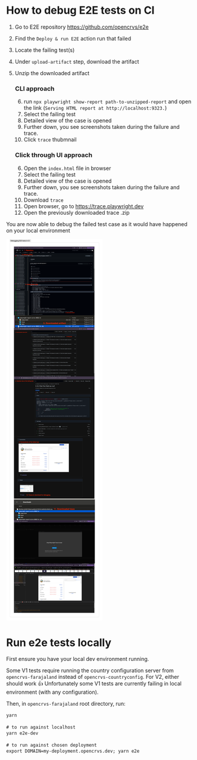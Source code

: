 # How to debug E2E tests on CI

1. Go to E2E repository https://github.com/opencrvs/e2e
2. Find the `Deploy & run E2E` action run that failed
3. Locate the failing test(s)
4. Under `upload-artifact` step, download the artifact
5. Unzip the downloaded artifact

   ### CLI approach

   6. run `npx playwright show-report path-to-unzipped-report` and open the link (`Serving HTML report at http://localhost:9323.`)
   7. Select the failing test
   8. Detailed view of the case is opened
   9. Further down, you see screenshots taken during the failure and trace.
   10. Click `trace` thubmnail

   ### Click through UI approach

   6. Open the `index.html` file in browser
   7. Select the failing test
   8. Detailed view of the case is opened
   9. Further down, you see screenshots taken during the failure and trace.
   10. Download `trace`
   11. Open browser, go to https://trace.playwright.dev
   12. Open the previously downloaded trace .zip

You are now able to debug the failed test case as it would have happened on your local environment

![alt text](e2e-debug-steps.png 'E2E debug steps')

# Run e2e tests locally

First ensure you have your local dev environment running.

Some V1 tests require running the country configuration server from `opencrvs-farajaland` instead of `opencrvs-countryconfig`. For V2, either should work 👍 Unfortunately some V1 tests are currently failing in local environment (with any configuration).

Then, in `opencrvs-farajaland` root directory, run:

```
yarn

# to run against localhost
yarn e2e-dev

# to run against chosen deployment
export DOMAIN=my-deployment.opencrvs.dev; yarn e2e
```
